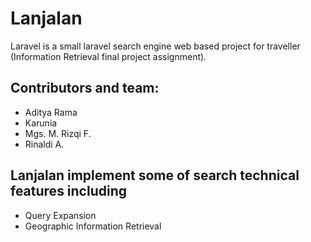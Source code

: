 # Lanjalan

Laravel is a small laravel search engine web based project for traveller (Information Retrieval final project assignment).

## Contributors and team:
* Aditya Rama
* Karunia
* Mgs. M. Rizqi F.
* Rinaldi A.

## Lanjalan implement some of search technical features including
* Query Expansion
* Geographic Information Retrieval